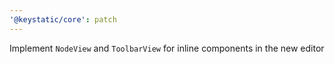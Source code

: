 ```yaml
---
'@keystatic/core': patch
---
```


Implement `NodeView` and `ToolbarView` for inline components in the new editor
